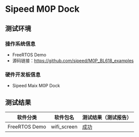 # Sipeed M0P Dock
## 测试环境

### 操作系统信息

- FreeRTOS Demo
- 源码链接：https://github.com/sipeed/M0P_BL618_examples

### 硬件开发板信息

- Sipeed Maix M0P Dock

## 测试结果

| 软件分类      | 软件包名    | 测试结果（测试报告） |
|-------------|-------------|------------------|
| FreeRTOS Demo | wifi_screen | [成功][FreeRTOS]   |

[FreeRTOS]: ./FreeRTOS/README.md